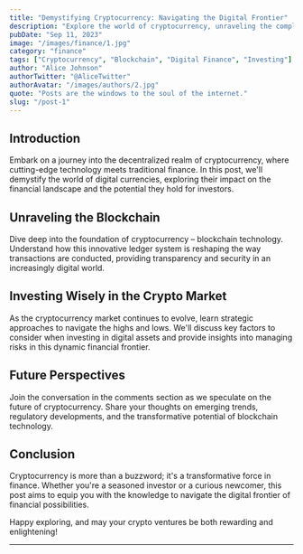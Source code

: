 ```yaml
---
title: "Demystifying Cryptocurrency: Navigating the Digital Frontier"
description: "Explore the world of cryptocurrency, unraveling the complexities and shedding light on the future of digital finance."
pubDate: "Sep 11, 2023"
image: "/images/finance/1.jpg"
category: "finance"
tags: ["Cryptocurrency", "Blockchain", "Digital Finance", "Investing"]
author: "Alice Johnson"
authorTwitter: "@AliceTwitter"
authorAvatar: "/images/authors/2.jpg"
quote: "Posts are the windows to the soul of the internet."
slug: "/post-1"
---
```


## Introduction

Embark on a journey into the decentralized realm of cryptocurrency, where cutting-edge technology meets traditional finance. In this post, we'll demystify the world of digital currencies, exploring their impact on the financial landscape and the potential they hold for investors.

## Unraveling the Blockchain

Dive deep into the foundation of cryptocurrency – blockchain technology. Understand how this innovative ledger system is reshaping the way transactions are conducted, providing transparency and security in an increasingly digital world.

## Investing Wisely in the Crypto Market

As the cryptocurrency market continues to evolve, learn strategic approaches to navigate the highs and lows. We'll discuss key factors to consider when investing in digital assets and provide insights into managing risks in this dynamic financial frontier.

## Future Perspectives

Join the conversation in the comments section as we speculate on the future of cryptocurrency. Share your thoughts on emerging trends, regulatory developments, and the transformative potential of blockchain technology.

## Conclusion

Cryptocurrency is more than a buzzword; it's a transformative force in finance. Whether you're a seasoned investor or a curious newcomer, this post aims to equip you with the knowledge to navigate the digital frontier of financial possibilities.

Happy exploring, and may your crypto ventures be both rewarding and enlightening!

---
